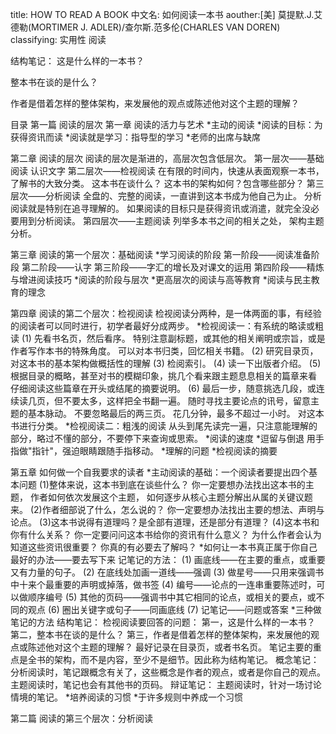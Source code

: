 title: HOW TO READ A BOOK
中文名: 如何阅读一本书
aouther:[美] 莫提默.J.艾德勒(MORTIMER J. ADLER)/查尔斯.范多伦(CHARLES VAN DOREN)
classifying: 实用性 阅读 

结构笔记：
这是什么样的一本书？

整本书在谈的是什么？

作者是借着怎样的整体架构，来发展他的观点或陈述他对这个主题的理解？


目录
第一篇 阅读的层次
第一章 阅读的活力与艺术
*主动的阅读
*阅读的目标：为获得资讯而读
*阅读就是学习：指导型的学习
*老师的出席与缺席

第二章 阅读的层次
阅读的层次是渐进的，高层次包含低层次。
第一层次——基础阅读
 认识文字
第二层次——检视阅读
 在有限的时间内，快速从表面观察一本书，了解书的大致分类。
 这本书在谈什么？
 这本书的架构如何？包含哪些部分？
第三层次——分析阅读
 全盘的、完整的阅读，一直讲到这本书成为他自己为止。
 分析阅读就是特别在追寻理解的。
 如果阅读的目标只是获得资讯或消遣，就完全没必要用到分析阅读。
第四层次——主题阅读
列举多本书之间的相关之处，
架构主题分析。

第三章 阅读的第一个层次：基础阅读
*学习阅读的阶段
 第一阶段——阅读准备阶段
 第二阶段——认字
 第三阶段——字汇的增长及对课文的运用
 第四阶段——精炼与增进阅读技巧
*阅读的阶段与层次
*更高层次的阅读与高等教育
*阅读与民主教育的理念

第四章 阅读的第二个层次：检视阅读
检视阅读分两种，是一体两面的事，有经验的阅读者可以同时进行，初学者最好分成两步。
*检视阅读一：有系统的略读或粗读
 (1) 先看书名页，然后看序。
 	特别注意副标题，或其他的相关阐明或宗旨，或是作者写作本书的特殊角度。
	可以对本书归类，回忆相关书籍。
 (2) 研究目录页，对这本书的基本架构做概括性的理解
 (3) 检阅索引。
 (4) 读一下出版者介绍。
 (5) 根据目录的概略，甚至对书的模糊印象，挑几个看来跟主题息息相关的篇章来看
 	仔细阅读这些篇章在开头或结尾的摘要说明。
 (6) 最后一步，随意挑选几段，或连续读几页，但不要太多，这样把全书翻一遍。
 	随时寻找主要论点的讯号，留意主题的基本脉动。
	不要忽略最后的两三页。
 花几分钟，最多不超过一小时。
 对这本书进行分类。
*检视阅读二：粗浅的阅读
 从头到尾先读完一遍，只注意能理解的部分，略过不懂的部分，不要停下来查询或思索。
*阅读的速度
*逗留与倒退
 用手指做"指针"，强迫眼睛跟随手指移动。
*理解的问题
*检视阅读的摘要

第五章 如何做一个自我要求的读者
*主动阅读的基础：一个阅读者要提出四个基本问题
 (1)整体来说，这本书到底在谈些什么？
 	你一定要想办法找出这本书的主题，
	作者如何依次发展这个主题，
	如何逐步从核心主题分解出从属的关键议题来。
 (2)作者细部说了什么，怎么说的？
 	你一定要想办法找出主要的想法、声明与论点。
 (3)这本书说得有道理吗？是全部有道理，还是部分有道理？
 (4)这本书和你有什么关系？
 	你一定要问问这本书给你的资讯有什么意义？
	为什么作者会认为知道这些资讯很重要？
	你真的有必要去了解吗？
*如何让一本书真正属于你自己
 最好的办法——要去写下来
 记笔记的方法：
 	(1) 画底线——在主要的重点，或重要又有力量的句子。
	(2) 在底线处加画一道线——强调
	(3) 做星号——只用来强调书中十来个最重要的声明或掉落，做书签
	(4) 编号——论点的一连串重要陈述时，可以做顺序编号
	(5) 其他的页码——强调书中其它相同的论点，或相关的要点，或不同的观点
	(6) 圈出关键字或句子——同画底线
	(7) 记笔记——问题或答案
*三种做笔记的方法
 结构笔记：
 检视阅读要回答的问题：
 	第一，这是什么样的一本书？
	第二，整本书在谈的是什么？
	第三，作者是借着怎样的整体架构，来发展他的观点或陈述他对这个主题的理解？
	最好记录在目录页，或者书名页。
	笔记主要的重点是全书的架构，而不是内容，至少不是细节。因此称为结构笔记。
 概念笔记：
  分析阅读时，笔记跟概念有关了，这些概念是作者的观点，或者是你自己的观点。
  主题阅读时，笔记也会有其他书的页码。
 辩证笔记：
  主题阅读时，针对一场讨论情境的笔记。
*培养阅读的习惯
*于许多规则中养成一个习惯

第二篇 阅读的第三个层次：分析阅读




